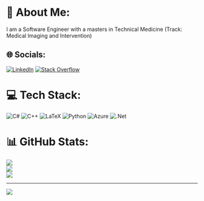 # 💫 About Me:
I am a Software Engineer with a masters in Technical Medicine (Track: Medical Imaging and Intervention)


## 🌐 Socials:
[![LinkedIn](https://img.shields.io/badge/LinkedIn-%230077B5.svg?logo=linkedin&logoColor=white)](https://linkedin.com/in/timontb) [![Stack Overflow](https://img.shields.io/badge/-Stackoverflow-FE7A16?logo=stack-overflow&logoColor=white)](https://stackoverflow.com/users/timontb) 

# 💻 Tech Stack:
![C#](https://img.shields.io/badge/c%23-%23239120.svg?style=for-the-badge&logo=c-sharp&logoColor=white) ![C++](https://img.shields.io/badge/c++-%2300599C.svg?style=for-the-badge&logo=c%2B%2B&logoColor=white) ![LaTeX](https://img.shields.io/badge/latex-%23008080.svg?style=for-the-badge&logo=latex&logoColor=white) ![Python](https://img.shields.io/badge/python-3670A0?style=for-the-badge&logo=python&logoColor=ffdd54) ![Azure](https://img.shields.io/badge/azure-%230072C6.svg?style=for-the-badge&logo=azure-devops&logoColor=white) ![.Net](https://img.shields.io/badge/.NET-5C2D91?style=for-the-badge&logo=.net&logoColor=white)
# 📊 GitHub Stats:
![](https://github-readme-stats.vercel.app/api?username=timontb&theme=dark&hide_border=true&include_all_commits=true&count_private=false)<br/>
![](https://github-readme-streak-stats.herokuapp.com/?user=timontb&theme=dark&hide_border=true)<br/>
![](https://github-readme-stats.vercel.app/api/top-langs/?username=timontb&theme=dark&hide_border=true&include_all_commits=true&count_private=false&layout=compact)

---
[![](https://visitcount.itsvg.in/api?id=timontb&icon=2&color=12)](https://visitcount.itsvg.in)

<!-- Proudly created with GPRM ( https://gprm.itsvg.in ) -->
